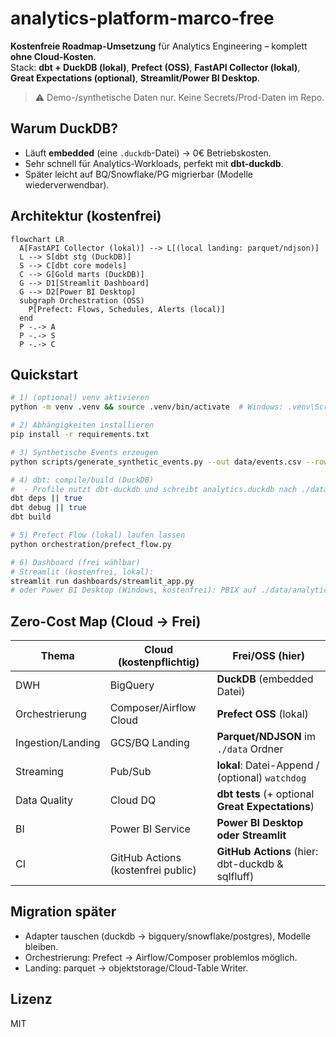 # analytics-platform-marco-free

**Kostenfreie Roadmap-Umsetzung** für Analytics Engineering – komplett **ohne Cloud-Kosten**.  
Stack: **dbt + DuckDB (lokal)**, **Prefect (OSS)**, **FastAPI Collector (lokal)**, **Great Expectations (optional)**, **Streamlit/Power BI Desktop**.

> ⚠️ Demo-/synthetische Daten nur. Keine Secrets/Prod-Daten im Repo.

## Warum DuckDB?
- Läuft **embedded** (eine `.duckdb`-Datei) → 0€ Betriebskosten.
- Sehr schnell für Analytics-Workloads, perfekt mit **dbt-duckdb**.
- Später leicht auf BQ/Snowflake/PG migrierbar (Modelle wiederverwendbar).

## Architektur (kostenfrei)
```mermaid
flowchart LR
  A[FastAPI Collector (lokal)] --> L[(local landing: parquet/ndjson)]
  L --> S[dbt stg (DuckDB)]
  S --> C[dbt core models]
  C --> G[Gold marts (DuckDB)]
  G --> D1[Streamlit Dashboard]
  G --> D2[Power BI Desktop]
  subgraph Orchestration (OSS)
    P[Prefect: Flows, Schedules, Alerts (local)]
  end
  P -.-> A
  P -.-> S
  P -.-> C
```

## Quickstart
```bash
# 1) (optional) venv aktivieren
python -m venv .venv && source .venv/bin/activate  # Windows: .venv\Scripts\activate

# 2) Abhängigkeiten installieren
pip install -r requirements.txt

# 3) Synthetische Events erzeugen
python scripts/generate_synthetic_events.py --out data/events.csv --rows 10000

# 4) dbt: compile/build (DuckDB)
#  - Profile nutzt dbt-duckdb und schreibt analytics.duckdb nach ./data
dbt deps || true
dbt debug || true
dbt build

# 5) Prefect Flow (lokal) laufen lassen
python orchestration/prefect_flow.py

# 6) Dashboard (frei wählbar)
# Streamlit (kostenfrei, lokal):
streamlit run dashboards/streamlit_app.py
# oder Power BI Desktop (Windows, kostenfrei): PBIX auf ./data/analytics.duckdb legen
```

## Zero-Cost Map (Cloud → Frei)
| Thema | Cloud (kostenpflichtig) | Frei/OSS (hier) |
|---|---|---|
| DWH | BigQuery | **DuckDB** (embedded Datei) |
| Orchestrierung | Composer/Airflow Cloud | **Prefect OSS** (lokal) |
| Ingestion/Landing | GCS/BQ Landing | **Parquet/NDJSON** im `./data` Ordner |
| Streaming | Pub/Sub | **lokal**: Datei-Append / (optional) `watchdog` |
| Data Quality | Cloud DQ | **dbt tests** (+ optional **Great Expectations**) |
| BI | Power BI Service | **Power BI Desktop** **oder** **Streamlit** |
| CI | GitHub Actions (kostenfrei public) | **GitHub Actions** (hier: dbt-duckdb & sqlfluff) |

## Migration später
- Adapter tauschen (duckdb → bigquery/snowflake/postgres), Modelle bleiben.
- Orchestrierung: Prefect → Airflow/Composer problemlos möglich.
- Landing: parquet → objektstorage/Cloud-Table Writer.

## Lizenz
MIT
